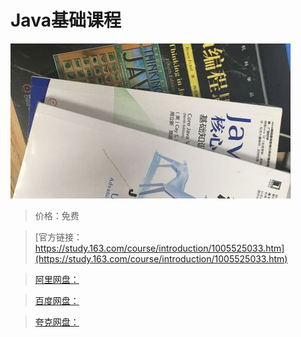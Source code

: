 # Java基础课程

![img](../../../assets/study163/free/27f1a4d1-6326-413a-8c53-a767275aae97.jpg)

> 价格：免费

> [官方链接：https://study.163.com/course/introduction/1005525033.htm](https://study.163.com/course/introduction/1005525033.htm)

> [阿里网盘：]()

> [百度网盘：]()

> [夸克网盘：]()
